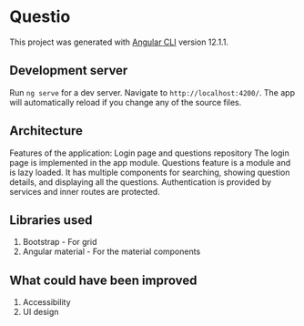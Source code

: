 # Questio

This project was generated with [Angular CLI](https://github.com/angular/angular-cli) version 12.1.1.

## Development server

Run `ng serve` for a dev server. Navigate to `http://localhost:4200/`. The app will automatically reload if you change any of the source files.

## Architecture
Features of the application: Login page and questions repository
The login page is implemented in the app module.
Questions feature is a module and is lazy loaded. It has multiple components for searching, showing question details, and displaying all the questions.
Authentication is provided by services and inner routes are protected.

## Libraries used
1. Bootstrap - For grid
2. Angular material - For the material components

## What could have been improved
1. Accessibility
2. UI design